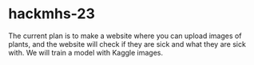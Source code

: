 # hackmhs-23

The current plan is to make a website where you can upload images of plants, and the website will check if they are sick and what they are sick with. We will train a model with Kaggle images.
